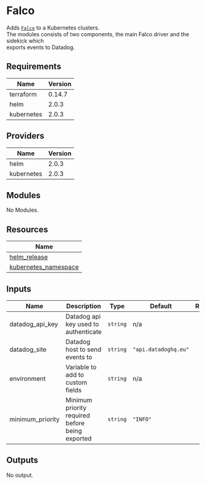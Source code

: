 # Falco

Adds [`Falco`](https://github.com/falcosecurity/falco) to a Kubernetes clusters.  
The modules consists of two components, the main Falco driver and the sidekick which  
exports events to Datadog.

## Requirements

| Name | Version |
|------|---------|
| terraform | 0.14.7 |
| helm | 2.0.3 |
| kubernetes | 2.0.3 |

## Providers

| Name | Version |
|------|---------|
| helm | 2.0.3 |
| kubernetes | 2.0.3 |

## Modules

No Modules.

## Resources

| Name |
|------|
| [helm_release](https://registry.terraform.io/providers/hashicorp/helm/2.0.3/docs/resources/release) |
| [kubernetes_namespace](https://registry.terraform.io/providers/hashicorp/kubernetes/2.0.3/docs/resources/namespace) |

## Inputs

| Name | Description | Type | Default | Required |
|------|-------------|------|---------|:--------:|
| datadog\_api\_key | Datadog api key used to authenticate | `string` | n/a | yes |
| datadog\_site | Datadog host to send events to | `string` | `"api.datadoghq.eu"` | no |
| environment | Variable to add to custom fields | `string` | n/a | yes |
| minimum\_priority | Minimum priority required before being exported | `string` | `"INFO"` | no |

## Outputs

No output.
